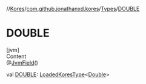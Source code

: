 //[Kores](../../index.md)/[com.github.jonathanxd.kores](../index.md)/[Types](index.md)/[DOUBLE](-d-o-u-b-l-e.md)



# DOUBLE  
[jvm]  
Content  
@[JvmField](https://kotlinlang.org/api/latest/jvm/stdlib/kotlin.jvm/-jvm-field/index.html)()  
  
val [DOUBLE](-d-o-u-b-l-e.md): [LoadedKoresType](../../com.github.jonathanxd.kores.type/-loaded-kores-type/index.md)<[Double](https://kotlinlang.org/api/latest/jvm/stdlib/kotlin/-double/index.html)>  



